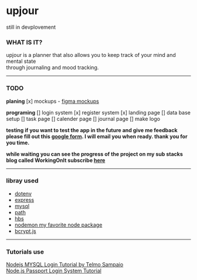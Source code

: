 # upjour

still in devplovement

### WHAT IS IT?
  upjour is a planner that also allows you to keep track of your mind and mental state
  <br/>
  through journaling and mood tracking.

___________________________________________________________________________________________________________________
### TODO

**planing**
[x] mockups
    - [figma mockups](https://www.figma.com/file/4xWlIhUssWtN4Y97LcEWl4/upjour?t=TbdfHfMknstETGho-1)


**programing**
[] login system
[x] register system
[x] landing page
[] data base setup
[] task page
[] calender page
[] journal page
[] make logo

**testing
if you want to test the app in the future and give me feedback please fill out this [google form](https://forms.gle/LwgyXv3a6AmnGFpk9). I will email you when ready. thank you for you time.**

**while waiting you can see the progress of the project on my sub stacks blog called WorkingOnIt subscribe [here](https://devdes.substack.com/)**

_________________________________________________________________________________________________________________

### libray used
* [dotenv](https://www.npmjs.com/package/dotenv)
* [express](https://www.npmjs.com/package/express)
* [mysql](https://www.npmjs.com/package/mysql)
* [path](https://www.npmjs.com/package/path)
* [hbs](https://www.npmjs.com/package/hbs)
* [nodemon my favorite node package](https://www.npmjs.com/package/nodemon)
* [bcrypt.js](https://github.com/dcodeIO/bcrypt.js#bcryptjs)

___________________________________________________________________________________________________________________

### Tutorials use
[Nodejs MYSQL Login Tutorial  by Telmo Sampaio](https://youtube.com/playlist?list=PLD9SRxG6ST3GBsczn8OUKLaErhrvOz9zQ)
<br/>
[ Node.js Passport Login System Tutorial ](https://www.youtube.com/watch?v=-RCnNyD0L-s&t=20s)






